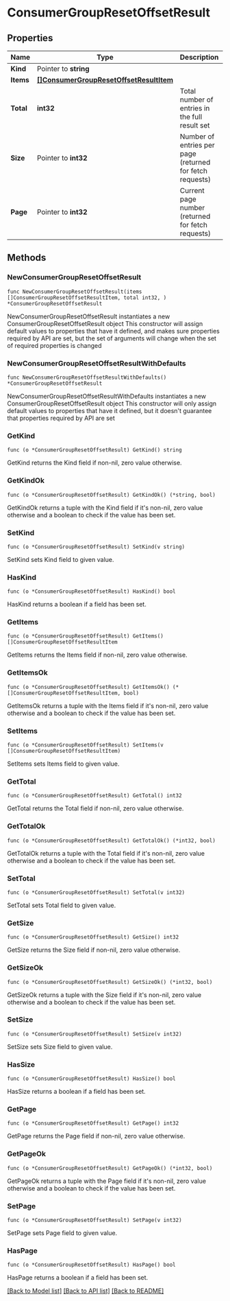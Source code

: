 # ConsumerGroupResetOffsetResult

## Properties

Name | Type | Description | Notes
------------ | ------------- | ------------- | -------------
**Kind** | Pointer to **string** |  | [optional] 
**Items** | [**[]ConsumerGroupResetOffsetResultItem**](ConsumerGroupResetOffsetResultItem.md) |  | 
**Total** | **int32** | Total number of entries in the full result set | 
**Size** | Pointer to **int32** | Number of entries per page (returned for fetch requests) | [optional] 
**Page** | Pointer to **int32** | Current page number (returned for fetch requests) | [optional] 

## Methods

### NewConsumerGroupResetOffsetResult

`func NewConsumerGroupResetOffsetResult(items []ConsumerGroupResetOffsetResultItem, total int32, ) *ConsumerGroupResetOffsetResult`

NewConsumerGroupResetOffsetResult instantiates a new ConsumerGroupResetOffsetResult object
This constructor will assign default values to properties that have it defined,
and makes sure properties required by API are set, but the set of arguments
will change when the set of required properties is changed

### NewConsumerGroupResetOffsetResultWithDefaults

`func NewConsumerGroupResetOffsetResultWithDefaults() *ConsumerGroupResetOffsetResult`

NewConsumerGroupResetOffsetResultWithDefaults instantiates a new ConsumerGroupResetOffsetResult object
This constructor will only assign default values to properties that have it defined,
but it doesn't guarantee that properties required by API are set

### GetKind

`func (o *ConsumerGroupResetOffsetResult) GetKind() string`

GetKind returns the Kind field if non-nil, zero value otherwise.

### GetKindOk

`func (o *ConsumerGroupResetOffsetResult) GetKindOk() (*string, bool)`

GetKindOk returns a tuple with the Kind field if it's non-nil, zero value otherwise
and a boolean to check if the value has been set.

### SetKind

`func (o *ConsumerGroupResetOffsetResult) SetKind(v string)`

SetKind sets Kind field to given value.

### HasKind

`func (o *ConsumerGroupResetOffsetResult) HasKind() bool`

HasKind returns a boolean if a field has been set.

### GetItems

`func (o *ConsumerGroupResetOffsetResult) GetItems() []ConsumerGroupResetOffsetResultItem`

GetItems returns the Items field if non-nil, zero value otherwise.

### GetItemsOk

`func (o *ConsumerGroupResetOffsetResult) GetItemsOk() (*[]ConsumerGroupResetOffsetResultItem, bool)`

GetItemsOk returns a tuple with the Items field if it's non-nil, zero value otherwise
and a boolean to check if the value has been set.

### SetItems

`func (o *ConsumerGroupResetOffsetResult) SetItems(v []ConsumerGroupResetOffsetResultItem)`

SetItems sets Items field to given value.


### GetTotal

`func (o *ConsumerGroupResetOffsetResult) GetTotal() int32`

GetTotal returns the Total field if non-nil, zero value otherwise.

### GetTotalOk

`func (o *ConsumerGroupResetOffsetResult) GetTotalOk() (*int32, bool)`

GetTotalOk returns a tuple with the Total field if it's non-nil, zero value otherwise
and a boolean to check if the value has been set.

### SetTotal

`func (o *ConsumerGroupResetOffsetResult) SetTotal(v int32)`

SetTotal sets Total field to given value.


### GetSize

`func (o *ConsumerGroupResetOffsetResult) GetSize() int32`

GetSize returns the Size field if non-nil, zero value otherwise.

### GetSizeOk

`func (o *ConsumerGroupResetOffsetResult) GetSizeOk() (*int32, bool)`

GetSizeOk returns a tuple with the Size field if it's non-nil, zero value otherwise
and a boolean to check if the value has been set.

### SetSize

`func (o *ConsumerGroupResetOffsetResult) SetSize(v int32)`

SetSize sets Size field to given value.

### HasSize

`func (o *ConsumerGroupResetOffsetResult) HasSize() bool`

HasSize returns a boolean if a field has been set.

### GetPage

`func (o *ConsumerGroupResetOffsetResult) GetPage() int32`

GetPage returns the Page field if non-nil, zero value otherwise.

### GetPageOk

`func (o *ConsumerGroupResetOffsetResult) GetPageOk() (*int32, bool)`

GetPageOk returns a tuple with the Page field if it's non-nil, zero value otherwise
and a boolean to check if the value has been set.

### SetPage

`func (o *ConsumerGroupResetOffsetResult) SetPage(v int32)`

SetPage sets Page field to given value.

### HasPage

`func (o *ConsumerGroupResetOffsetResult) HasPage() bool`

HasPage returns a boolean if a field has been set.


[[Back to Model list]](../README.md#documentation-for-models) [[Back to API list]](../README.md#documentation-for-api-endpoints) [[Back to README]](../README.md)


